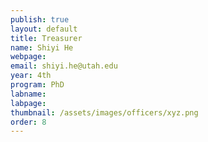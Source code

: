 ```yaml
---
publish: true
layout: default
title: Treasurer
name: Shiyi He
webpage:
email: shiyi.he@utah.edu
year: 4th
program: PhD
labname:
labpage:
thumbnail: /assets/images/officers/xyz.png
order: 8
---
```

